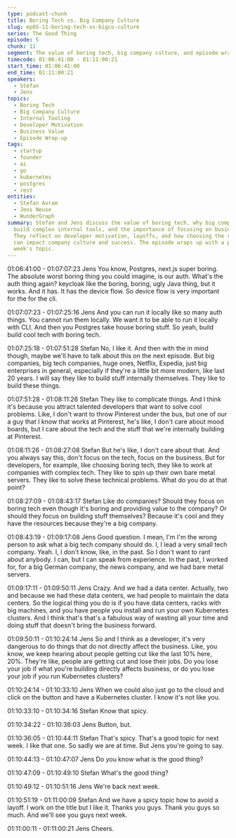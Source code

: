 ```yaml
---
type: podcast-chunk
title: Boring Tech vs. Big Company Culture
slug: ep05-11-boring-tech-vs-bigco-culture
series: The Good Thing
episode: 5
chunk: 11
segment: The value of boring tech, big company culture, and episode wrap-up
timecode: 01:06:41:00 - 01:11:00:21
start_time: 01:06:41:00
end_time: 01:11:00:21
speakers:
  - Stefan
  - Jens
topics:
  - Boring Tech
  - Big Company Culture
  - Internal Tooling
  - Developer Motivation
  - Business Value
  - Episode Wrap-up
tags:
  - startup
  - founder
  - ai
  - go
  - kubernetes
  - postgres
  - rest
entities:
  - Stefan Avram
  - Jens Neuse
  - WunderGraph
summary: Stefan and Jens discuss the value of boring tech, why big companies often
  build complex internal tools, and the importance of focusing on business value.
  They reflect on developer motivation, layoffs, and how choosing the right technology
  can impact company culture and success. The episode wraps up with a preview of next
  week's topic.
---
```


01:06:41:00 - 01:07:07:23
Jens
You know, Postgres, next.js super boring. The absolute worst boring thing you could imagine, is
our auth. What's the auth thing again? keycloak like the boring, boring, ugly Java thing, but it
works. And it has. It has the device flow. So device flow is very important for the for the cli.

01:07:07:23 - 01:07:25:16
Jens
And you can run it locally like so many auth things. You cannot run them locally. We want it to be
able to run it locally with CLI. And then you Postgres take house boring stuff. So yeah, build
build cool tech with boring tech.

01:07:25:18 - 01:07:51:28
Stefan
No, I like it. And then with the in mind though, maybe we'll have to talk about this on the next
episode. But big companies, big tech companies, huge ones, Netflix, Expedia, just big
enterprises in general, especially if they're a little bit more modern, like last 20 years. I will say
they like to build stuff internally themselves. They like to build these things.

01:07:51:28 - 01:08:11:26
Stefan
They like to complicate things. And I think it's because you attract talented developers that want
to solve cool problems. Like, I don't want to throw Pinterest under the bus, but one of our a guy
that I know that works at Pinterest, he's like, I don't care about mood boards, but I care about
the tech and the stuff that we're internally building at Pinterest.

01:08:11:26 - 01:08:27:08
Stefan
But he's like, I don't care about that. And you always say this, don't focus on the tech, focus on
the business. But for developers, for example, like choosing boring tech, they like to work at
companies with complex tech. They like to spin up their own bare metal servers. They like to
solve these technical problems. What do you do at that point?

01:08:27:09 - 01:08:43:17
Stefan
Like do companies? Should they focus on boring tech even though it's boring and providing
value to the company? Or should they focus on building stuff themselves? Because it's cool and
they have the resources because they're a big company.

01:08:43:19 - 01:09:17:08
Jens
Good question. I mean, I'm I'm the wrong person to ask what a big tech company should do. I, I
lead a very small tech company. Yeah. I, I don't know, like, in the past. So I don't want to rant
about anybody. I can, but I can speak from experience. In the past, I worked for, for a big
German company, the news company, and we had bare metal servers.

01:09:17:11 - 01:09:50:11
Jens
Crazy. And we had a data center. Actually, two and because we had these data centers, we had
people to maintain the data centers. So the logical thing you do is if you have data centers, racks
with big machines, and you have people you install and run your own Kubernetes clusters. And I
think that's that's a fabulous way of wasting all your time and doing stuff that doesn't bring the
business forward.

01:09:50:11 - 01:10:24:14
Jens
So and I think as a developer, it's very dangerous to do things that do not directly affect the
business. Like, you know, we keep hearing about people getting cut like the last 10% here,
20%. They're like, people are getting cut and lose their jobs. Do you lose your job if what you're
building directly affects business, or do you lose your job if you run Kubernetes clusters?

01:10:24:14 - 01:10:33:10
Jens
When we could also just go to the cloud and click on the button and have a Kubernetes cluster. I
know it's not like you.

01:10:33:10 - 01:10:34:16
Stefan
Know that spicy.

01:10:34:22 - 01:10:36:03
Jens
Button, but.

01:10:36:05 - 01:10:44:11
Stefan
That's spicy. That's a good topic for next week. I like that one. So sadly we are at time. But Jens
you're going to say.

01:10:44:13 - 01:10:47:07
Jens
Do you know what is the good thing?

01:10:47:09 - 01:10:49:10
Stefan
What's the good thing?

01:10:49:12 - 01:10:51:16
Jens
We're back next week.

01:10:51:19 - 01:11:00:09
Stefan
And we have a spicy topic how to avoid a layoff. I work on the title but I like it. Thanks you guys.
Thank you guys so much. And we'll see you guys next week.

01:11:00:11 - 01:11:00:21
Jens
Cheers.
